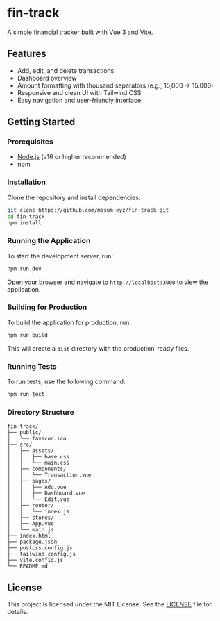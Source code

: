 # fin-track

A simple financial tracker built with Vue 3 and Vite.

## Features

- Add, edit, and delete transactions
- Dashboard overview
- Amount formatting with thousand separators (e.g., 15,000 → 15.000)
- Responsive and clean UI with Tailwind CSS
- Easy navigation and user-friendly interface

## Getting Started

### Prerequisites

- [Node.js](https://nodejs.org/) (v16 or higher recommended)
- [npm](https://www.npmjs.com/)

### Installation

Clone the repository and install dependencies:

```sh
git clone https://github.com/masum-xyz/fin-track.git
cd fin-track
npm install
```

### Running the Application
To start the development server, run:

```sh
npm run dev
```
Open your browser and navigate to `http://localhost:3000` to view the application.
### Building for Production
To build the application for production, run:

```sh
npm run build
```
This will create a `dist` directory with the production-ready files.
### Running Tests
To run tests, use the following command:

```sh
npm run test
```
### Directory Structure
```plaintext
fin-track/
├── public/
│   └── favicon.ico
├── src/
│   ├── assets/
│   │   ├── base.css
│   │   └── main.css
│   ├── components/
│   │   └── Transaction.vue
│   ├── pages/
│   │   ├── Add.vue
│   │   ├── Dashboard.vue
│   │   └── Edit.vue
│   ├── router/
│   │   └── index.js
│   ├── stores/
│   ├── App.vue
│   └── main.js
├── index.html
├── package.json
├── postcss.config.js
├── tailwind.config.js
├── vite.config.js
└── README.md
```
## License
This project is licensed under the MIT License. See the [LICENSE](LICENSE) file for details.